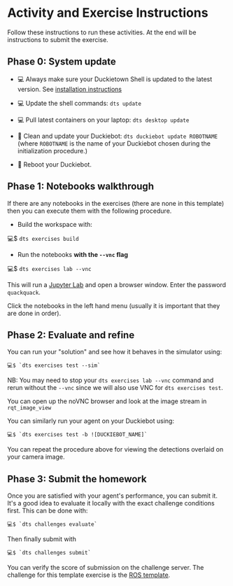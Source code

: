 # Activity and Exercise Instructions

Follow these instructions to run these activities. At the end will be instructions to submit the exercise.

## Phase 0: System update

- 💻 Always make sure your Duckietown Shell is updated to the latest version. See [installation instructions](https://github.com/duckietown/duckietown-shell)

- 💻 Update the shell commands: `dts update`

- 💻 Pull latest containers on your laptop: `dts desktop update`

- 🚙 Clean and update your Duckiebot: `dts duckiebot update ROBOTNAME` (where `ROBOTNAME` is the name of your Duckiebot chosen during the initialization procedure.)

- 🚙 Reboot your Duckiebot.


## Phase 1: Notebooks walkthrough

If there are any notebooks in the exercises (there are none in this template) then you can execute them with the following procedure.

 - Build the workspace with:
  
  💻$ `dts exercises build`
  
 - Run the notebooks **with the `--vnc` flag**

  💻$ `dts exercises lab --vnc`
  
This will run a [Jupyter Lab][lab] and open a browser window. Enter the password `quackquack`.

[lab]: https://jupyterlab.readthedocs.io/en/stable/

Click the notebooks in the left hand menu (usually it is important that they are done in order). 


## Phase 2: Evaluate and refine

You can run your "solution" and see how it behaves in the simulator using:

    💻$ `dts exercises test --sim` 

NB: You may need to stop your `dts exercises lab --vnc` command and rerun without the `--vnc` since we will also use VNC
for `dts exercises test`.

You can open up the noVNC browser and look at the image stream in `rqt_image_view` 

You can similarly run your agent on your Duckiebot using:

    💻$ `dts exercises test -b ![DUCKIEBOT_NAME]`

You can repeat the procedure above for viewing the detections overlaid on your camera image.


## Phase 3: Submit the homework

Once you are satisfied with your agent's performance, you can submit it. It's a good idea to evaluate it locally with the exact challenge conditions first. This can be done with:

    💻$ `dts challenges evaluate`
    
Then finally submit with 

    💻$ `dts challenges submit`

You can verify the score of submission on the challenge server. The challenge for this template exercise is the [ROS template](https://challenges.duckietown.org/v4/humans/challenges/mooc-ros-template/leaderboard). 
